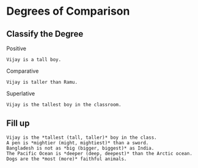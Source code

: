 # Degrees of Comparison

## Classify the Degree

Positive

```
Vijay is a tall boy.
```

Comparative

```
Vijay is taller than Ramu.
```

Superlative

```
Vijay is the tallest boy in the classroom.
```

## Fill up

```
Vijay is the *tallest (tall, taller)* boy in the class.
A pen is *mightier (might, mightiest)* than a sword.
Bangladesh is not as *big (bigger, biggest)* as India.
The Pacific Ocean is *deeper (deep, deepest)* than the Arctic ocean.
Dogs are the *most (more)* faithful animals.
```
